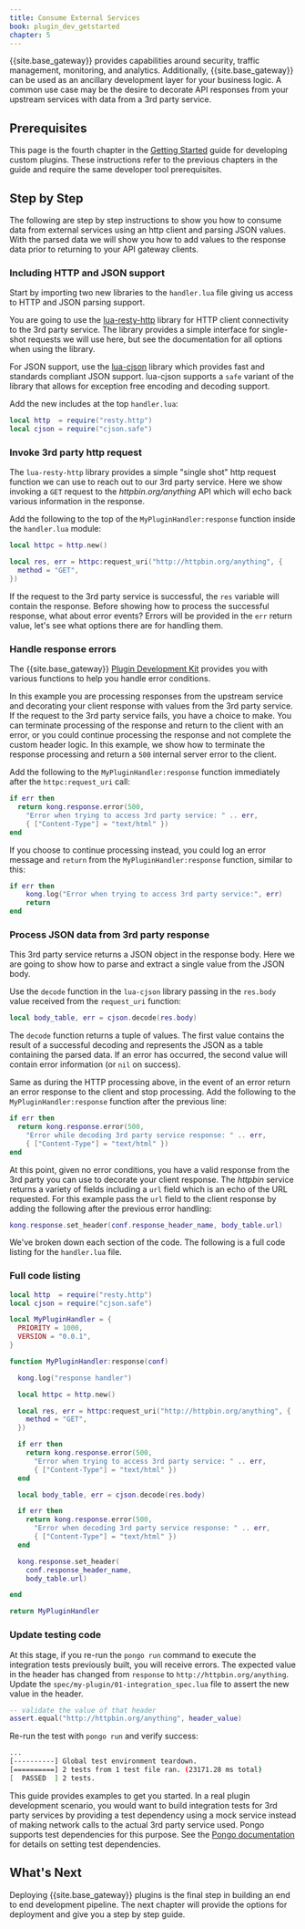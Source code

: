 ```yaml
---
title: Consume External Services
book: plugin_dev_getstarted
chapter: 5
---
```


{{site.base_gateway}} provides capabilities around security, traffic management, 
monitoring, and analytics. Additionally, {{site.base_gateway}} can be used as an 
ancillary development layer for your business logic. A common use case may be the 
desire to decorate API responses from your upstream services with data from a 
3rd party service. 

## Prerequisites

This page is the fourth chapter in the [Getting Started](/gateway/{{page.gateway_release}}/plugin-development/get-started/index) 
guide for developing custom plugins. These instructions refer to the previous chapters in the guide and require the same
developer tool prerequisites.

## Step by Step

The following are step by step instructions to show you how to consume data from external 
services using an http client and parsing JSON values. With the parsed data we will
show you how to add values to the response data prior to returning to your
API gateway clients.

### Including HTTP and JSON support

Start by importing two new libraries to the `handler.lua` file giving us access to 
HTTP and JSON parsing support. 

You are going to use the [lua-resty-http](https://github.com/ledgetech/lua-resty-http)
library for HTTP client connectivity to the 3rd party service. The library
provides a simple interface for single-shot requests we will use here, but see the
documentation for all options when using the library.

For JSON support, use the [lua-cjson](https://github.com/mpx/lua-cjson) library
which provides fast and standards compliant JSON support. lua-cjson supports
a `safe` variant of the library that allows for exception free encoding and decoding
support. 

Add the new includes at the top `handler.lua`:

```lua
local http  = require("resty.http")
local cjson = require("cjson.safe")
```

### Invoke 3rd party http request

The `lua-resty-http` library provides a simple "single shot" http request
function we can use to reach out to our 3rd party service. Here we show
invoking a `GET` request to the _httpbin.org/anything_ API which will 
echo back various information in the response.

Add the following to the top of the `MyPluginHandler:response` function inside the
`handler.lua` module:

```lua
local httpc = http.new()

local res, err = httpc:request_uri("http://httpbin.org/anything", {
  method = "GET",
})
```

If the request to the 3rd party service is successful, the `res` 
variable will contain the response. Before showing how to process the 
successful response, what about error events?
Errors will be provided in the `err` return value, let's see what 
options there are for handling them.

### Handle response errors

The {{site.base_gateway}} 
[Plugin Development Kit](/gateway/{{page.release_version}}/plugin-development/pdk/)
provides you with various functions to help you handle error conditions.

In this example you are processing responses from the upstream service
and decorating your client response with values from the 3rd party service. 
If the request to the 3rd party service fails, you have a choice to make. 
You can terminate processing of the response and return to the client with 
an error, or you could continue processing the response and not complete the 
custom header logic. In this example, we show how to terminate the
response processing and return a `500` internal server error to the client.

Add the following to the `MyPluginHandler:response` function immediately
after the `httpc:request_uri` call:

```lua
if err then
  return kong.response.error(500,
    "Error when trying to access 3rd party service: " .. err,
    { ["Content-Type"] = "text/html" })
end
```

If you choose to continue processing instead, you could log an 
error message and `return` from the `MyPluginHandler:response` function, 
similar to this:

```lua
if err then
    kong.log("Error when trying to access 3rd party service:", err)
    return
end
```

### Process JSON data from 3rd party response

This 3rd party service returns a JSON object in the
response body. Here we are going to show how to parse and extract a 
single value from the JSON body.

Use the `decode` function in the `lua-cjson` library passing in the
`res.body` value received from the `request_uri` function:

```lua
local body_table, err = cjson.decode(res.body)
```

The `decode` function returns a tuple of values. The first value contains the 
result of a successful decoding and represents the JSON as a table containing 
the parsed data. If an error has occurred, the second value will contain 
error information (or `nil` on success).

Same as during the HTTP processing above, in the event of an error return an 
error response to the client and stop processing. Add the following to 
the `MyPluginHandler:response` function after the previous line:

```lua
if err then
  return kong.response.error(500,
    "Error while decoding 3rd party service response: " .. err,
    { ["Content-Type"] = "text/html" })
end
```

At this point, given no error conditions, you have a valid response from the 
3rd party you can use to decorate your client response. The _httpbin_ service returns
a variety of fields including a `url` field which is an echo of the URL requested.
For this example pass the `url` field to the client response by adding the following 
after the previous error handling:

```lua
kong.response.set_header(conf.response_header_name, body_table.url)
```

We've broken down each section of the code.  The following is a full code
listing for the `handler.lua` file.

### Full code listing

```lua
local http  = require("resty.http")
local cjson = require("cjson.safe")

local MyPluginHandler = {
  PRIORITY = 1000,
  VERSION = "0.0.1",
}

function MyPluginHandler:response(conf)

  kong.log("response handler")

  local httpc = http.new()

  local res, err = httpc:request_uri("http://httpbin.org/anything", {
    method = "GET",
  })

  if err then
    return kong.response.error(500,
      "Error when trying to access 3rd party service: " .. err,
      { ["Content-Type"] = "text/html" })
  end

  local body_table, err = cjson.decode(res.body)

  if err then
    return kong.response.error(500,
      "Error when decoding 3rd party service response: " .. err,
      { ["Content-Type"] = "text/html" })
  end

  kong.response.set_header(
    conf.response_header_name,
    body_table.url)

end

return MyPluginHandler
```

### Update testing code

At this stage, if you re-run the `pongo run` command to execute
the integration tests previously built, you will receive errors. The
expected value in the header has changed from `response` to 
`http://httpbin.org/anything`. Update the 
`spec/my-plugin/01-integration_spec.lua` file to assert the new
value in the header.

```lua
-- validate the value of that header
assert.equal("http://httpbin.org/anything", header_value)
```

Re-run the test with `pongo run` and verify success:

```sh
...
[----------] Global test environment teardown.
[==========] 2 tests from 1 test file ran. (23171.28 ms total)
[  PASSED  ] 2 tests.
```

This guide provides examples to get you started. In a real plugin development 
scenario, you would want to build integration tests for 3rd party services by 
providing a test dependency using a mock service instead
of making network calls to the actual 3rd party service used. Pongo supports 
test dependencies for this purpose. See the 
[Pongo documentation](https://github.com/Kong/kong-pongo?tab=readme-ov-file#test-dependencies) 
for details on setting test dependencies.

## What's Next

Deploying {{site.base_gateway}} plugins is the final step in building an end to end
development pipeline. The next chapter will provide the options for deployment
and give you a step by step guide.
